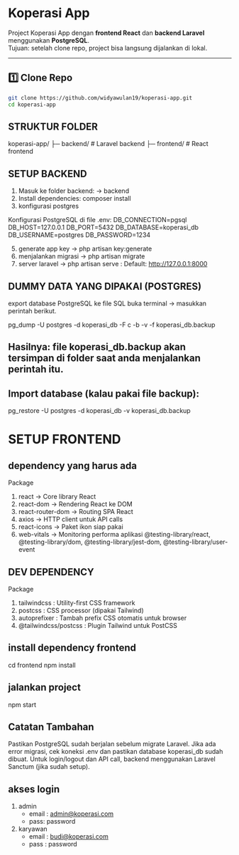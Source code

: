 # Koperasi App

Project Koperasi App dengan **frontend React** dan **backend Laravel** menggunakan **PostgreSQL**.  
Tujuan: setelah clone repo, project bisa langsung dijalankan di lokal.

---

## 1️⃣ Clone Repo
```bash
git clone https://github.com/widyawulan19/koperasi-app.git
cd koperasi-app
```

## STRUKTUR FOLDER 
koperasi-app/
├─ backend/         # Laravel backend
├─ frontend/        # React frontend


## SETUP BACKEND
1. Masuk ke folder backend: -> backend
2. Install dependencies: composer install
3. konfigurasi postgres

Konfigurasi PostgreSQL di file .env:
DB_CONNECTION=pgsql
DB_HOST=127.0.0.1
DB_PORT=5432
DB_DATABASE=koperasi_db
DB_USERNAME=postgres
DB_PASSWORD=1234


5. generate app key -> php artisan key:generate
6. menjalankan migrasi -> php artisan migrate
7. server laravel -> php artisan serve : Default: http://127.0.0.1:8000


## DUMMY DATA YANG DIPAKAI (POSTGRES)
export database PostgreSQL ke file SQL
buka terminal -> masukkan perintah berikut.

pg_dump -U postgres -d koperasi_db -F c -b -v -f koperasi_db.backup

## Hasilnya: file koperasi_db.backup akan tersimpan di folder saat anda menjalankan perintah itu.

## Import database (kalau pakai file backup):
pg_restore -U postgres -d koperasi_db -v koperasi_db.backup



# SETUP FRONTEND 

## dependency yang harus ada
Package	
1. react	-> Core library React
2. react-dom	 -> Rendering React ke DOM
3. react-router-dom	-> Routing SPA React
4. axios	 -> HTTP client untuk API calls
5. react-icons ->	Paket ikon siap pakai
6. web-vitals	-> Monitoring performa aplikasi
@testing-library/react, @testing-library/dom, @testing-library/jest-dom, @testing-library/user-event

## DEV DEPENDENCY 
Package
1. tailwindcss :	Utility-first CSS framework
2. postcss :	CSS processor (dipakai Tailwind)
3. autoprefixer :	Tambah prefix CSS otomatis untuk browser
4. @tailwindcss/postcss :	Plugin Tailwind untuk PostCSS

## install dependency frontend 
cd frontend 
npm install

## jalankan project 
npm start

## Catatan Tambahan
Pastikan PostgreSQL sudah berjalan sebelum migrate Laravel.
Jika ada error migrasi, cek koneksi .env dan pastikan database koperasi_db sudah dibuat.
Untuk login/logout dan API call, backend menggunakan Laravel Sanctum (jika sudah setup).

## akses login 
1. admin
   - email : admin@koperasi.com
   - pass: password
3. karyawan
   - email : budi@koperasi.com
   - pass : password
